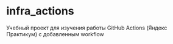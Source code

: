 # infra_actions
Учебный проект для изучения работы GitHub Actions (Яндекс Практикум)
с добавленным workflow